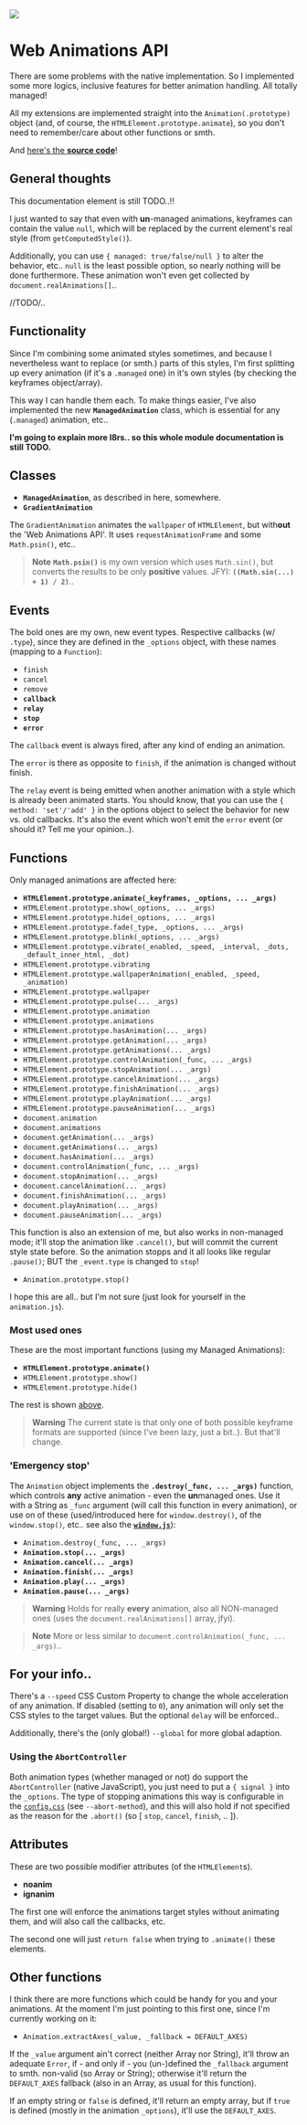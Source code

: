 <img src="https://kekse.biz/github.php?draw&text=`animation`&override=github:v4" />

# Web Animations API
There are some problems with the native implementation. So I implemented some more logics,
inclusive features for better animation handling. All totally managed!

All my extensions are implemented straight into the `Animation(.prototype)` object (and,
of course, the `HTMLElement.prototype.animate`), so you don't need to remember/care about
other functions or smth.

And [here's the **source code**](/src/web/animation.js)!

## General thoughts
This documentation element is still TODO..!!

I just wanted to say that even with **un**-managed animations, keyframes can contain the
value `null`, which will be replaced by the current element's real style (from `getComputedStyle()`).

Additionally, you can use `{ managed: true/false/null }` to alter the behavior, etc.. `null` is the
least possible option, so nearly nothing will be done furthermore. These animation won't even get
collected by `document.realAnimations[]`..

//TODO/..

## Functionality
Since I'm combining some animated styles sometimes, and because I nevertheless want to
replace (or smth.) parts of this styles, I'm first splitting up every animation (if it's
a `.managed` one) in it's own styles (by checking the keyframes object/array).

This way I can handle them each. To make things easier, I've also implemented the new
**`ManagedAnimation`** class, which is essential for any (`.managed`) animation, etc..

**I'm going to explain more l8rs.. so this whole module documentation is still TODO.**

## Classes
* **`ManagedAnimation`**, as described in here, somewhere.
* **`GradientAnimation`**

The `GradientAnimation` animates the `wallpaper` of `HTMLElement`, but with**out** the
'Web Animations API'. It uses `requestAnimationFrame` and some `Math.psin()`, etc..

> **Note**
> **`Math.psin()`** is my own version which uses `Math.sin()`, but converts the results
> to be only **positive** values. JFYI: **`((Math.sin(...) + 1) / 2)`**..

## Events
The bold ones are my own, new event types. Respective callbacks (w/ `.type`), since they
are defined in the `_options` object, with these names (mapping to a `Function`):

* `finish`
* `cancel`
* `remove`
* **`callback`**
* **`relay`**
* **`stop`**
* **`error`**

The `callback` event is always fired, after any kind of ending an animation.

The `error` is there as opposite to `finish`, if the animation is changed without finish.

The `relay` event is being emitted when another animation with a style which is already
been animated starts. You should know, that you can use the `{ method: 'set'/'add' }` in
the options object to select the behavior for new vs. old callbacks. It's also the event
which won't emit the `error` event (or should it? Tell me your opinion..).

## Functions
Only managed animations are affected here:

* **`HTMLElement.prototype.animate(_keyframes, _options, ... _args)`**
* `HTMLElement.prototype.show(_options, ... _args)`
* `HTMLElement.prototype.hide(_options, ... _args)`
* `HTMLElement.prototype.fade(_type, _options, ... _args)`
* `HTMLElement.prototype.blink(_options, ... _args)`
* `HTMLElement.prototype.vibrate(_enabled, _speed, _interval, _dots, _default_inner_html, _dot)`
* `HTMLElement.prototype.vibrating`
* `HTMLElement.prototype.wallpaperAnimation(_enabled, _speed, _animation)`
* `HTMLElement.prototype.wallpaper`
* `HTMLElement.prototype.pulse(... _args)`
* `HTMLElement.prototype.animation`
* `HTMLElement.prototype.animations`
* `HTMLElement.prototype.hasAnimation(... _args)`
* `HTMLElement.prototype.getAnimation(... _args)`
* `HTMLElement.prototype.getAnimations(... _args)`
* `HTMLElement.prototype.controlAnimation(_func, ... _args)`
* `HTMLElement.prototype.stopAnimation(... _args)`
* `HTMLElement.prototype.cancelAnimation(... _args)`
* `HTMLElement.prototype.finishAnimation(... _args)`
* `HTMLElement.prototype.playAnimation(... _args)`
* `HTMLElement.prototype.pauseAnimation(... _args)`
* `document.animation`
* `document.animations`
* `document.getAnimation(... _args)`
* `document.getAnimations(... _args)`
* `document.hasAnimation(... _args)`
* `document.controlAnimation(_func, ... _args)`
* `document.stopAnimation(... _args)`
* `document.cancelAnimation(... _args)`
* `document.finishAnimation(... _args)`
* `document.playAnimation(... _args)`
* `document.pauseAnimation(... _args)`

This function is also an extension of me, but also works in non-managed mode;
it'll stop the animation like `.cancel()`, but will commit the current style
state before. So the animation stopps and it all looks like regular `.pause()`;
BUT the `_event.type` is changed to `stop`!

* `Animation.prototype.stop()`

I hope this are all.. but I'm not sure (just look for yourself in the `animation.js`).

### Most used ones
These are the most important functions (using my Managed Animations):

* **`HTMLElement.prototype.animate()`**
* `HTMLElement.prototype.show()`
* `HTMLElement.prototype.hide()`

The rest is shown [above](#functions).

> **Warning**
> The current state is that only one of both possible keyframe formats are supported
> (since I've been lazy, just a bit..). But that'll change.

### 'Emergency stop'
The `Animation` object implements the **`.destroy(_func, ... _args)`** function, which
controls **any** active animation - even the **un**managed ones. Use it with a String
as `_func` argument (will call this function in every animation), or use on of these
(used/introduced here for `window.destroy()`, of the `window.stop()`, etc.. see also
the [**`window.js`**](window.md)):

* `Animation.destroy(_func, ... _args)`
* **`Animation.stop(... _args)`**
* **`Animation.cancel(... _args)`**
* **`Animation.finish(... _args)`**
* **`Animation.play(... _args)`**
* **`Animation.pause(... _args)`**

> **Warning**
> Holds for really **every** animation, also all NON-managed ones (uses the
> `document.realAnimations[]` array, jfyi).

> **Note**
> More or less similar to `document.controlAnimation(_func, ... _args)`..

## For your info..
There's a `--speed` CSS Custom Property to change the whole acceleration of
any animation. If disabled (setting to `0`), any animation will only set the
CSS styles to the target values. But the optional `delay` will be enforced..

Additionally, there's the (only global!) `--global` for more global adaption.

### Using the `AbortController`
Both animation types (whether managed or not) do support the `AbortController` (native
JavaScript), you just need to put a `{ signal }` into the `_options`. The type of stopping
animations this way is configurable in the [`config.css`](../../../css/config.css) (see `--abort-method`), and this
will also hold if not specified as the reason for the `.abort()` (so [ `stop`, `cancel`, `finish`, .. ]).

## Attributes
These are two possible modifier attributes (of the `HTMLElement`s).

* **noanim**
* **ignanim**

The first one will enforce the animations target styles without animating them,
and will also call the callbacks, etc.

The second one will just `return false` when trying to `.animate()` these elements.

## Other functions
I think there are more functions which could be handy for you and your animations.
At the moment I'm just pointing to this first one, since I'm currently working on it:

* `Animation.extractAxes(_value, _fallback = DEFAULT_AXES)`

If the `_value` argument ain't correct (neither Array nor String), it'll throw an adequate `Error`,
if - and only if - you (un-)defined the `_fallback` argument to smth. non-valid (so Array or String);
otherwise it'll return the `DEFAULT_AXES` fallback (also in an Array, as usual for this function).

If an empty string or `false` is defined, it'll return an empty array, but if `true` is defined (mostly
in the animation `_options`), it'll use the `DEFAULT_AXES`.

